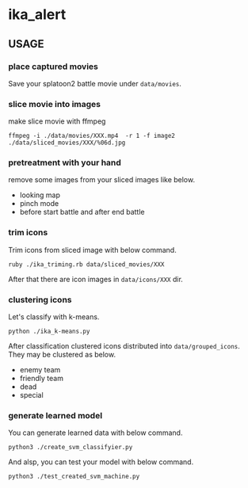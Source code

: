 # ika_alert

## USAGE 

### place captured movies 

Save your splatoon2 battle movie under `data/movies`.

### slice movie into images
make slice movie with ffmpeg
```
ffmpeg -i ./data/movies/XXX.mp4  -r 1 -f image2 ./data/sliced_movies/XXX/%06d.jpg
```

### pretreatment with your hand
remove some images from your sliced images like below.

 - looking map
 - pinch mode
 - before start battle and after end battle

### trim icons

Trim icons from sliced image with below command.

```
ruby ./ika_triming.rb data/sliced_movies/XXX
```

After that there are icon images in `data/icons/XXX` dir.

### clustering icons

Let's classify with k-means. 

```
python ./ika_k-means.py
```

After classification clustered icons distributed into `data/grouped_icons`.
They may be clustered as below.
 - enemy team
 - friendly team
 - dead
 - special
 

### generate learned model

You can generate learned data with below command.
```
python3 ./create_svm_classifyier.py
```

And alsp, you can test your model with below command.

```
python3 ./test_created_svm_machine.py
```
